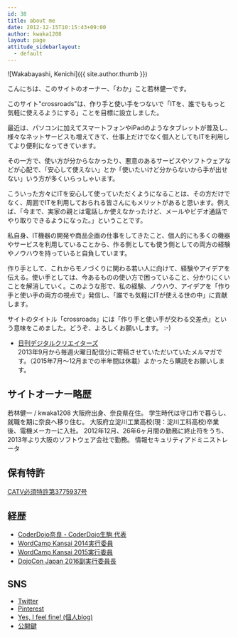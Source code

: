 ```yaml
---
id: 38
title: about me
date: 2012-12-15T10:15:43+09:00
author: kwaka1208
layout: page
attitude_sidebarlayout:
  - default
---
```

![Wakabayashi, Kenichi]({{ site.author.thumb }})

こんにちは、このサイトのオーナー、「わか」こと若林健一です。

このサイト"crossroads"は、作り手と使い手をつないで「ITを、誰でももっと気軽に使えるようにする」ことを目標に設立しました。

最近は、パソコンに加えてスマートフォンやiPadのようなタブレットが普及し、様々なネットサービスも増えてきて、仕事上だけでなく個人としてもITを利用してより便利になってきています。 

その一方で、使い方が分からなかったり、悪意のあるサービスやソフトウェアなどが心配で、「安心して使えない」とか「使いたいけど分からないから手が出せない」いう方が多くいらっしゃいます。

こういった方々にITを安心して使っていただくようになることは、その方だけでなく、周囲でITを利用しておられる皆さんにもメリットがあると思います。例えば、「今まで、実家の親とは電話しか使えなかったけど、メールやビデオ通話でやり取りできるようになった。」ということです。

私自身、IT機器の開発や商品企画の仕事をしてきたこと、個人的にも多くの機器やサービスを利用していることから、作る側としても使う側としての両方の経験やノウハウを持っていると自負しています。

作り手として、これからモノづくりに関わる若い人に向けて、経験やアイデアを伝える。使い手としては、今あるものの使い方で困っていること、分かりにくいことを解消していく。このような形で、私の経験、ノウハウ、アイデアを「作り手と使い手の両方の視点で」発信し、「誰でも気軽にITが使える世の中」に貢献します。

サイトのタイトル「crossroads」には「作り手と使い手が交わる交差点」という意味をこめました。どうぞ、よろしくお願いします。 :-)

- [日刊デジタルクリエイターズ](http://blog.dgcr.com/)  
2013年9月から毎週火曜日配信分に寄稿させていただいていたメルマガです。（2015年7月～12月までの半年間は休載）よかったら購読をお願いします。

## サイトオーナー略歴
若林健一 / kwaka1208
大阪府出身、奈良県在住。
学生時代は守口市で暮らし、就職を期に奈良へ移り住む。
大阪府立淀川工業高校(現：淀川工科高校)卒業後、電機メーカーに入社。
2012年12月、26年6ヶ月間の勤務に終止符をうち、2013年より大阪のソフトウェア会社で勤務。
情報セキュリティアドミニストレータ

## 保有特許
[CATV必須特許第3775937号](https://pat.reserge.net/PatentDocument.php?an=1999074026&dbid=JPP)

## 経歴
- [CoderDojo奈良・CoderDojo生駒 代表](http://coderdojo-nara-ikoma.github.io/)
- [WordCamp Kansai 2014実行委員](https://kansai.wordcamp.org/2014/organizers)
- [WordCamp Kansai 2015実行委員](https://kansai.wordcamp.org/2015/organizers/)
- [DojoCon Japan 2016副実行委員長](http://dojocon.coderdojo.jp/)

## SNS
- [Twitter](https://twitter.com/kwaka1208)
- [Pinterest](http://www.pinterest.com/kwaka1208/)
- [Yes, I feel fine! (個人blog)](http://pote2.net/kenichi/)
- [公開鍵](https://github.com/kwaka1208/PublicKey)
